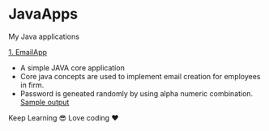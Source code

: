 # JavaApps
My Java applications

[1. EmailApp](https://github.com/kannatj/JavaApps/tree/master/EmailApp) 
   * A simple JAVA core application 
   * Core java concepts are used to implement email creation for employees in firm.
   * Password is geneated randomly by using alpha numeric combination.
   [Sample output](https://github.com/kannatj/JavaApps/tree/master/EmailApp/sampleOutput.txt)
   
   
   
   
 
   Keep Learning :sunglasses:  Love coding :heart:

